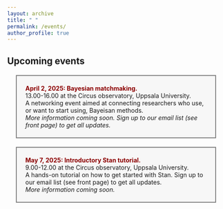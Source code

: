 ```yaml
---
layout: archive
title: " "
permalink: /events/
author_profile: true
---
```


## Upcoming events


<div style="background-color: #f7f7f7; border: 2px solid gray; padding: 20px; margin: 20px;">
  <strong style="color: darkred;">April 2, 2025: Bayesian matchmaking.</strong><br>
  13.00-16.00 at the Circus observatory, Uppsala University. <br>
  A networking event aimed at connecting researchers who use, or want to start using, Bayeisan methods. <br>
  <i>More information coming soon. Sign up to our email list (see front page) to get all updates. </i> <br>
</div>

<div style="background-color: #f7f7f7; border: 2px solid gray; padding: 20px; margin: 20px;">
  <strong style="color: darkred;">May 7, 2025: Introductory Stan tutorial.</strong><br>
  9.00-12.00 at the Circus observatory, Uppsala University. <br>
  A hands-on tutorial on how to get started with Stan. Sign up to our email list (see front page) to get all updates.  <br>
  <i>More information coming soon.</i><br>
</div>

